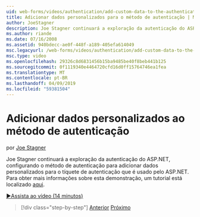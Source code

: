 ```yaml
---
uid: web-forms/videos/authentication/add-custom-data-to-the-authentication-method
title: Adicionar dados personalizados para o método de autenticação | Microsoft Docs
author: JoeStagner
description: Joe Stagner continuará a exploração da autenticação do ASP.NET, configurando o método de autenticação para adicionar dados personalizados para o tíquete de autenticação...
ms.author: riande
ms.date: 07/16/2008
ms.assetid: 940bdecc-ae0f-448f-a189-405efa614049
msc.legacyurl: /web-forms/videos/authentication/add-custom-data-to-the-authentication-method
msc.type: video
ms.openlocfilehash: 29326c8d6831456b15ba9485be40f8beb441b125
ms.sourcegitcommit: 0f1119340e4464720cfd16d0ff15764746ea1fea
ms.translationtype: MT
ms.contentlocale: pt-BR
ms.lasthandoff: 04/09/2019
ms.locfileid: "59381504"
---
```

# <a name="add-custom-data-to-the-authentication-method"></a>Adicionar dados personalizados ao método de autenticação

por [Joe Stagner](https://github.com/JoeStagner)

Joe Stagner continuará a exploração da autenticação do ASP.NET, configurando o método de autenticação para adicionar dados personalizados para o tíquete de autenticação que é usado pelo ASP.NET. Para obter mais informações sobre esta demonstração, um tutorial está localizado [aqui](../../overview/older-versions-security/introduction/forms-authentication-configuration-and-advanced-topics-vb.md).

[&#9654;Assista ao vídeo (14 minutos)](https://channel9.msdn.com/Blogs/ASP-NET-Site-Videos/add-custom-data-to-the-authentication-method)

> [!div class="step-by-step"]
> [Anterior](forms-login-custom-key-configuration.md)
> [Próximo](use-custom-principal-objects.md)
